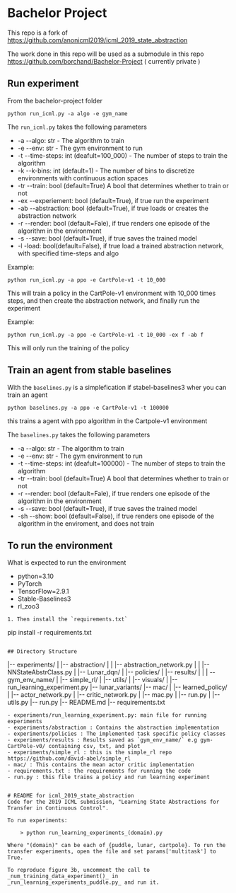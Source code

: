 # Bachelor Project 
This repo is a fork of https://github.com/anonicml2019/icml_2019_state_abstraction

The work done in this repo will be used as a submodule in this repo https://github.com/borchand/Bachelor-Project ( currently private )

## Run experiment
From the bachelor-project folder

```
python run_icml.py -a algo -e gym_name 
```
The `run_icml.py` takes the following parameters
- -a --algo: str - The algorithm to train
- -e --env: str - The gym environment to run
- -t --time-steps: int (deafult=100_000) - The number of steps to train the algorithm
- -k --k-bins: int (default=1) - The number of bins to discretize environments with continuous action spaces
- -tr --train: bool (default=True) A bool that determines whether to train or not
- -ex --experiement: bool (default=True), if true run the experiment
- -ab --abstraction: bool (default=True), if true loads or creates the abstraction network
- -r --render: bool (default=Fale), if true renders one episode of the algorithm in the environment
- -s --save: bool (default=True), if true saves the trained model
- -l -load: bool(default=False), if true load a trained abstraction network, with specified time-steps and algo

Example:
```
python run_icml.py -a ppo -e CartPole-v1 -t 10_000
```
This will train a policy in the CartPole-v1 environment with 10_000 times steps, and then create the abstraction network, and finally run the experiment

Example: 
```
python run_icml.py -a ppo -e CartPole-v1 -t 10_000 -ex f -ab f
```
This will only run the training of the policy

## Train an agent from stable baselines
With the `baselines.py` is a simplefication if stabel-baselines3 wher you can train an agent
```
python baselines.py -a ppo -e CartPole-v1 -t 100000
```
this trains a agent with ppo algorithm in the Cartpole-v1 environment

The `baselines.py` takes the following parameters
- -a --algo: str - The algorithm to train
- -e --env: str - The gym environment to run
- -t --time-steps: int (deafult=100000) - The number of steps to train the algorithm
- -tr --train: bool (default=True) A bool that determines whether to train or not
- -r  --render: bool (default=Fale), if true renders one episode of the algorithm in the environment
- -s --save: bool (default=True), if true saves the trained model
- -sh --show: bool (default=False), if true renders one episode of the algorithm in the enviroment, and does not train

## To run the environment
What is expected to run the environment
- python=3.10
- PyTorch
- TensorFlow=2.9.1
- Stable-Baselines3
- rl_zoo3

```
1. Then install the `requirements.txt`
```
pip install -r requirements.txt
```

## Directory Structure
```
|-- experiments/
|   |-- abstraction/
|   |   |-- abstraction_network.py
|   |   |-- NNStateAbstrClass.py
|   |-- Lunar_dqn/
|   |-- policies/
|   |-- results/
|   |   | -- gym_env_name/
|   |-- simple_rl/
|   |-- utils/
|   |-- visuals/
|   |-- run_learning_experiment.py
|-- lunar_variants/
|-- mac/
|   |-- learned_policy/
|   |-- actor_network.py
|   |-- critic_network.py
|   |-- mac.py
|   |-- run.py
|   |-- utils.py
|-- run.py
|-- README.md
|-- requirements.txt
```
- experiments/run_learning_experiment.py: main file for running experiments
- experiments/abstraction : Contains the abstraction implementation
- experiments/policies : The implemented task specific policy classes  
- experiments/results : Results saved as `gym_env_name/` e.g gym-CartPole-v0/ containing csv, txt, and plot
- experiments/simple_rl : this is the simple_rl repo https://github.com/david-abel/simple_rl
- mac/ : This contains the mean actor critic implementation
- requirements.txt : the requirements for running the code
- run.py : this file trains a policy and run learning experiment 


# README for icml_2019_state_abstraction
Code for the 2019 ICML submission, "Learning State Abstractions for Transfer in Continuous Control".

To run experiments:

	> python run_learning_experiments_(domain).py

Where "(domain)" can be each of {puddle, lunar, cartpole}. To run the transfer experiments, open the file and set params['multitask'] to True.

To reproduce figure 3b, uncomment the call to _num_training_data_experiment()_ in _run_learning_experiments_puddle.py_ and run it.
